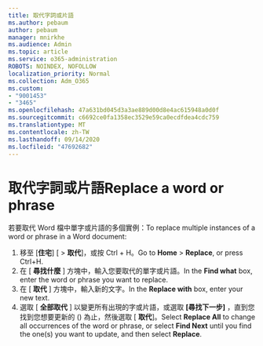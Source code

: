 ```yaml
---
title: 取代字詞或片語
ms.author: pebaum
author: pebaum
manager: mnirkhe
ms.audience: Admin
ms.topic: article
ms.service: o365-administration
ROBOTS: NOINDEX, NOFOLLOW
localization_priority: Normal
ms.collection: Adm_O365
ms.custom:
- "9001453"
- "3465"
ms.openlocfilehash: 47a631bd045d3a3ae889d00d8e4ac615948a0d0f
ms.sourcegitcommit: c6692ce0fa1358ec3529e59ca0ecdfdea4cdc759
ms.translationtype: MT
ms.contentlocale: zh-TW
ms.lasthandoff: 09/14/2020
ms.locfileid: "47692682"
---
```

# <a name="replace-a-word-or-phrase"></a><span data-ttu-id="13d6f-102">取代字詞或片語</span><span class="sxs-lookup"><span data-stu-id="13d6f-102">Replace a word or phrase</span></span>

<span data-ttu-id="13d6f-103">若要取代 Word 檔中單字或片語的多個實例：</span><span class="sxs-lookup"><span data-stu-id="13d6f-103">To replace multiple instances of a word or phrase in a Word document:</span></span>

1. <span data-ttu-id="13d6f-104">移至 [**住宅**] [  >  **取代**]，或按 Ctrl + H。</span><span class="sxs-lookup"><span data-stu-id="13d6f-104">Go to **Home** > **Replace**, or press Ctrl+H.</span></span>
2. <span data-ttu-id="13d6f-105">在 [ **尋找什麼** ] 方塊中，輸入您要取代的單字或片語。</span><span class="sxs-lookup"><span data-stu-id="13d6f-105">In the **Find what** box, enter the word or phrase you want to replace.</span></span> 
3. <span data-ttu-id="13d6f-106">在 [ **取代** ] 方塊中，輸入新的文字。</span><span class="sxs-lookup"><span data-stu-id="13d6f-106">In the **Replace with** box, enter your new text.</span></span>
3. <span data-ttu-id="13d6f-107">選取 [ **全部取代** ] 以變更所有出現的字或片語，或選取 **[尋找下一步]** ，直到您找到您想要更新的 () 為止，然後選取 [ **取代**]。</span><span class="sxs-lookup"><span data-stu-id="13d6f-107">Select **Replace All** to change all occurrences of the word or phrase, or select **Find Next** until you find the one(s) you want to update, and then select **Replace**.</span></span>